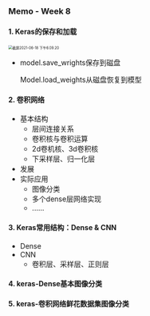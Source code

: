 ### Memo - Week 8

#### 1. Keras的保存和加载

<img src="/Users/zhengyufei/Library/Application Support/typora-user-images/截屏2021-06-18 下午6.09.20.png" alt="截屏2021-06-18 下午6.09.20" style="zoom:50%;" />



* model.save_wrights保存到磁盘

  Model.load_weights从磁盘恢复到模型

#### 2. 卷积网络

* 基本结构
  * 层间连接关系
  * 卷积核与卷积运算
  * 2d卷机核、3d卷积核
  * 下采样层、归一化层
* 发展
* 实际应用
  * 图像分类
  * 多个dense层网络实现
  * ......

#### 3. Keras常用结构：Dense & CNN

* Dense
* CNN
  * 卷积层、采样层、正则层

#### 4. keras-Dense基本图像分类

#### 5. keras-卷积网络鲜花数据集图像分类



